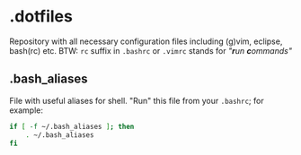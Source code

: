 # .dotfiles
Repository with all necessary configuration files including (g)vim, eclipse, bash(rc) etc.
BTW: `rc` suffix in `.bashrc` or `.vimrc` stands for *"**r**un **c**ommands"*

## .bash_aliases
File with useful aliases for shell. "Run" this file from your `.bashrc`; for example:

```sh
if [ -f ~/.bash_aliases ]; then
    . ~/.bash_aliases
fi
```
